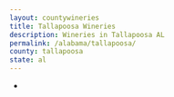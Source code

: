 ```yaml
---
layout: countywineries
title: Tallapoosa Wineries
description: Wineries in Tallapoosa AL
permalink: /alabama/tallapoosa/
county: tallapoosa
state: al
---
```

-
